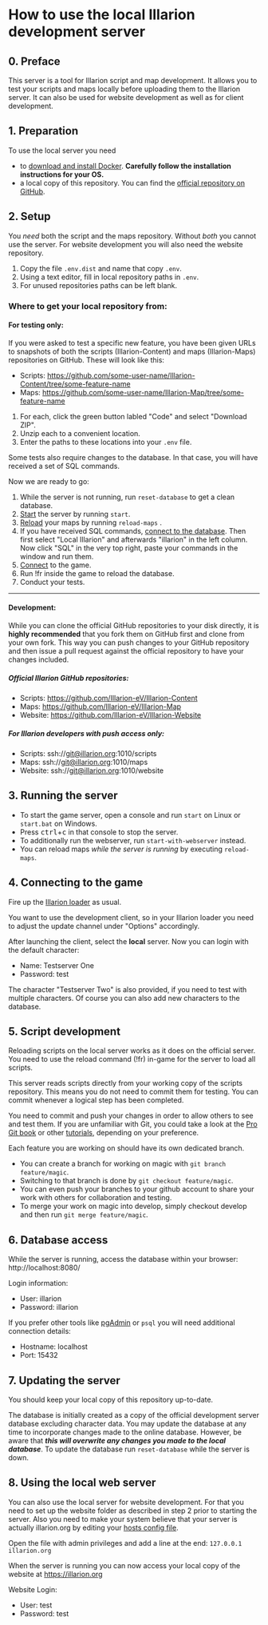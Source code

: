 # How to use the local Illarion development server

## 0. Preface

This server is a tool for Illarion script and map development. It allows you to
test your scripts and maps locally before uploading them to the Illarion server. 
It can also be used for website development as well as for client development.

## 1. Preparation

To use the local server you need
* to [download and install Docker](https://docs.docker.com/engine/install/).
**Carefully follow the installation instructions for your OS.**
* a local copy of this repository. You can find the
[official repository on GitHub](https://github.com/Illarion-eV/Illarion-Dev).

## 2. Setup

You _need_ both the script and the maps repository. Without
_both_ you cannot use the server. For website development you will also need the 
website repository.

1. Copy the file `.env.dist` and name that copy `.env`.
2. Using a text editor, fill in local repository paths in `.env`.
3. For unused repositories paths can be left blank.

### Where to get your local repository from:

#### For testing only:

If you were asked to test a specific new feature, you have been given URLs to snapshots of both the scripts
(Illarion-Content) and maps (Illarion-Maps) repositories on GitHub. These will look like this:

* Scripts: https://github.com/some-user-name/Illarion-Content/tree/some-feature-name
* Maps: https://github.com/some-user-name/Illarion-Map/tree/some-feature-name

1. For each, click the green button labled "Code" and select "Download ZIP".
2. Unzip each to a convenient location.
3. Enter the paths to these locations into your `.env` file.

Some tests also require changes to the database. In that case, you will have received a set of SQL commands.

Now we are ready to go:

1. While the server is not running, run `reset-database` to get a clean database.
2. [Start](#3-running-the-server) the server by running `start`.
3. [Reload](#3-running-the-server) your maps by running `reload-maps` .
4. If you have received SQL commands, [connect to the database](#6-database-access). Then first select "Local Illarion"
and afterwards "illarion" in the left column. Now click "SQL" in the very top right, paste your commands in the window
and run them.
5. [Connect](#4-connecting-to-the-game) to the game.
6. Run !fr inside the game to reload the database.
7. Conduct your tests.

---

#### Development:

While you can clone the official GitHub repositories to your disk directly, it is **highly recommended** that you fork
them on GitHub first and clone from your own fork. This way you can push changes to your GitHub repository and then
issue a pull request against the official repository to have your changes included.

##### Official Illarion GitHub repositories:

* Scripts: https://github.com/Illarion-eV/Illarion-Content
* Maps: https://github.com/Illarion-eV/Illarion-Map
* Website: https://github.com/Illarion-eV/Illarion-Website

##### For Illarion developers with push access only:

* Scripts: ssh://git@illarion.org:1010/scripts
* Maps: ssh://git@illarion.org:1010/maps
* Website: ssh://git@illarion.org:1010/website

## 3. Running the server

* To start the game server, open a console and run `start` on Linux or `start.bat` on Windows.
* Press <kbd>ctrl</kbd>+<kbd>c</kbd> in that console to stop the server.
* To additionally run the webserver, run `start-with-webserver` instead.
* You can reload maps _while the server is running_ by executing `reload-maps`.

## 4. Connecting to the game

Fire up the [Illarion loader](http://illarion.org/illarion/us_java_download.php) as usual.

You want to use the development client, so in your Illarion loader you need to adjust the
update channel under "Options" accordingly.

After launching the client, select the **local** server. Now you can login with the default character:  
* Name: Testserver One
* Password: test

The character "Testserver Two" is also provided, if you need to test with multiple characters.
Of course you can also add new characters to the database.

## 5. Script development

Reloading scripts on the local server works as it does on the official server. 
You need to use the reload command (!fr) in-game for the server to load all scripts.

This server reads scripts directly from your working copy of the
scripts repository. This means you do not need to commit them for testing.
You can commit whenever a logical step has been completed.

You need to commit and push your changes in order to allow others to see and test them.
If you are unfamiliar with Git, you could take a look at the [Pro Git book](https://git-scm.com/book/en/v2)
or other [tutorials](http://try.github.io/), depending on your preference.

Each feature you are working on should have its own dedicated branch.
* You can create a branch for working on magic with `git branch feature/magic`.
* Switching to that branch is done by `git checkout feature/magic`.
* You can even push your branches to your github account to share your work with others for collaboration and testing.
* To merge your work on magic into develop, simply checkout develop and then run `git merge feature/magic`.

## 6. Database access

While the server is running, access the database within your browser: http://localhost:8080/

Login information:  
* User: illarion  
* Password: illarion

If you prefer other tools like [pgAdmin](http://www.pgadmin.org) or `psql` you will need additional connection details:
* Hostname: localhost
* Port: 15432

## 7. Updating the server

You should keep your local copy of this repository up-to-date.

The database is initially created as a copy of the official development server database excluding
character data. You may update the database at any time to incorporate
changes made to the online database. However, be aware that
**_this will overwrite any changes you made to the local database_**.
To update the database run `reset-database` while the server is down.

## 8. Using the local web server

You can also use the local server for website development. For that you need to
set up the website folder as described in step 2 prior to starting the server. Also
you need to make your system believe that your server is actually illarion.org by
editing your [hosts config file](http://en.wikipedia.org/wiki/Hosts_(file)#Location_in_the_file_system).

Open the file with admin privileges and add a line at the end:
`127.0.0.1 illarion.org`

When the server is running you can now access your local copy of the website at
https://illarion.org

Website Login:
* User: test
* Password: test
